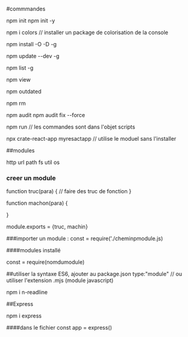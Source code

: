#commmandes

npm init
npm init -y 

npm i colors // installer un package de colorisation de la console

npm install -O -D -g

npm update  --dev -g

npm list -g 

npm view

npm outdated

npm rm <package>

npm audit
npm audit fix --force

npm run <commande> // les commandes sont dans l'objet scripts

npx crate-react-app myresactapp // utilise le moduel sans l'installer

##modules

http url path fs util os

### creer un module
function truc(para) {
	// faire des truc de fonction
}

function machon(para) {
	
}

module.exports = {truc, machin}

###importer un module :
const = require('./cheminpmodule.js)

####modules installé

const = require(nomdumodule)

##utiliser la syntaxe ES6, ajouter au package.json
type:"module" // ou utiliser l'extension .mjs (module javascript)


npm i n-readline



##Express

npm i express

####dans le fichier
const app = express()